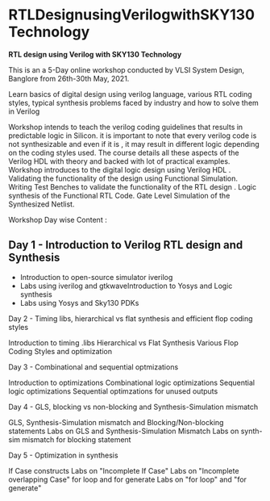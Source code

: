 # RTLDesignusingVerilogwithSKY130Technology

<b>RTL design using Verilog with SKY130 Technology</b>

This is an a 5-Day online workshop conducted by VLSI System Design, Banglore from 26th-30th May, 2021.

Learn basics of digital design using verilog language, various RTL coding styles, typical synthesis problems faced by industry and how to solve them in Verilog

Workshop intends to teach the verilog coding guidelines that results in predictable logic in Silicon. it is important to note that every verilog code is not synthesizable and even if it is , it may result in different logic depending on the coding styles used. The course details all these aspects of the Verilog HDL with theory and backed with lot of practical examples. Workshop introduces to the digital logic design using Verilog HDL . Validating the functionality of the design using Functional Simulation. Writing Test Benches to validate the functionality of the RTL design . Logic synthesis of the Functional RTL Code. Gate Level Simulation of the Synthesized Netlist.

Workshop Day wise Content :

<h2>Day 1 - Introduction to Verilog RTL design and Synthesis</h2>
<ul>
  <li>Introduction to open-source simulator iverilog</li>
<li>Labs using iverilog and gtkwave</li?
<li>Introduction to Yosys and Logic synthesis</li>
<li>Labs using Yosys and Sky130 PDKs</li>
</ul>

Day 2 - Timing libs, hierarchical vs flat synthesis and efficient flop coding styles

Introduction to timing .libs
Hierarchical vs Flat Synthesis
Various Flop Coding Styles and optimization

Day 3 - Combinational and sequential optmizations

Introduction to optimizations
Combinational logic optimizations
Sequential logic optimizations
Sequential optimzations for unused outputs

Day 4 - GLS, blocking vs non-blocking and Synthesis-Simulation mismatch

GLS, Synthesis-Simulation mismatch and Blocking/Non-blocking statements
Labs on GLS and Synthesis-Simulation Mismatch
Labs on synth-sim mismatch for blocking statement

Day 5 - Optimization in synthesis

If Case constructs
Labs on "Incomplete If Case"
Labs on "Incomplete overlapping Case"
for loop and for generate
Labs on "for loop" and "for generate"
